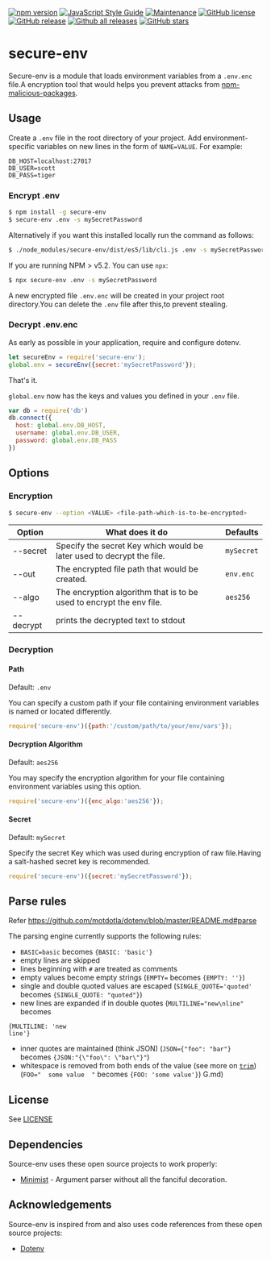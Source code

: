 [![npm version](https://badge.fury.io/js/secure-env.svg)](https://badge.fury.io/js/secure-env)
[![JavaScript Style Guide](https://img.shields.io/badge/code_style-standard-brightgreen.svg)](https://standardjs.com)
[![Maintenance](https://img.shields.io/badge/Maintained%3F-yes-green.svg)](https://GitHub.com/kunalpanchal/secure-env/graphs/commit-activity)
[![GitHub license](https://img.shields.io/github/license/Naereen/StrapDown.js.svg)](https://github.com/kunalpanchal/secure-env/blob/master/LICENSE)
[![GitHub release](https://img.shields.io/github/release/Naereen/StrapDown.js.svg)](https://gitHub.com/kunalpanchal/secure-env/releases/)
[![Github all releases](https://img.shields.io/github/downloads/Naereen/StrapDown.js/total.svg)](https://gitHub.com/kunalpanchal/secure-env/releases/)
[![GitHub stars](https://img.shields.io/github/stars/Naereen/StrapDown.js.svg?style=social&label=Star&maxAge=2592000)](https://gitHub.com/kunalpanchal/secure-env/stargazers/)


# secure-env

Secure-env is a module that loads environment variables from a `.env.enc` file.A encryption tool that would helps you prevent attacks from [npm-malicious-packages][npm-malicious-packages].

## Usage

Create a `.env` file in the root directory of your project. Add
environment-specific variables on new lines in the form of `NAME=VALUE`.
For example:

```dosini
DB_HOST=localhost:27017
DB_USER=scott
DB_PASS=tiger
```

### Encrypt .env

```bash
$ npm install -g secure-env
$ secure-env .env -s mySecretPassword
```
Alternatively if you want this installed locally run the command as follows:

```bash
$ ./node_modules/secure-env/dist/es5/lib/cli.js .env -s mySecretPassword
```

If you are running NPM > v5.2. You can use `npx`:

```bash
$ npx secure-env .env -s mySecretPassword
```

A new encrypted file `.env.enc` will be created in your project root directory.You can delete the `.env` file after this,to prevent stealing. 

 
### Decrypt .env.enc
 
As early as possible in your application, require and configure dotenv.

```javascript
let secureEnv = require('secure-env');
global.env = secureEnv({secret:'mySecretPassword'});

```

That's it.

`global.env` now has the keys and values you defined in your `.env` file.

```javascript
var db = require('db')
db.connect({
  host: global.env.DB_HOST,
  username: global.env.DB_USER,
  password: global.env.DB_PASS
})
```

## Options

### Encryption

```bash
$ secure-env --option <VALUE> <file-path-which-is-to-be-encrypted>
```

| Option | What does it do | Defaults |
| ------ | ------ | ------ |
| --secret <secretKey> | Specify the secret Key which would be later used to decrypt the file. | `mySecret` |
| --out <file-path> | The encrypted file path that would be created. | `env.enc` |
| --algo <algoName> | The encryption algorithm that is to be used to encrypt the env file. | `aes256` |
| --decrypt | prints the decrypted text to stdout


### Decryption

#### Path

Default: `.env`

You can specify a custom path if your file containing environment variables is
named or located differently.

```js
require('secure-env')({path:'/custom/path/to/your/env/vars'});
```

#### Decryption Algorithm

Default: `aes256`

You may specify the encryption algorithm for your file containing environment variables
using this option.

```js
require('secure-env')({enc_algo:'aes256'});
```

#### Secret

Default: `mySecret`

Specify the secret Key which was used during encryption of raw file.Having a salt-hashed secret key is recommended.

```js
require('secure-env')({secret:'mySecretPassword'});
```

## Parse rules 

Refer https://github.com/motdotla/dotenv/blob/master/README.md#parse

The parsing engine currently supports the following rules:

- `BASIC=basic` becomes `{BASIC: 'basic'}`
- empty lines are skipped
- lines beginning with `#` are treated as comments
- empty values become empty strings (`EMPTY=` becomes `{EMPTY: ''}`)
- single and double quoted values are escaped (`SINGLE_QUOTE='quoted'` becomes `{SINGLE_QUOTE: "quoted"}`)
- new lines are expanded if in double quotes (`MULTILINE="new\nline"` becomes

```
{MULTILINE: 'new
line'}
```
- inner quotes are maintained (think JSON) (`JSON={"foo": "bar"}` becomes `{JSON:"{\"foo\": \"bar\"}"`)
- whitespace is removed from both ends of the value (see more on [`trim`](https://developer.mozilla.org/en-US/docs/Web/JavaScript/Reference/Global_Objects/String/Trim)) (`FOO="  some value  "` becomes `{FOO: 'some value'}`)
G.md)

## License

See [LICENSE](LICENSE)

## Dependencies

Source-env uses these open source projects to work properly:

* [Minimist][minimist] - Argument parser without all the fanciful decoration.

## Acknowledgements

Source-env is inspired from and also uses code references from these open source projects:

* [Dotenv][dotenv]

[npm-malicious-packages]: <https://iamakulov.com/notes/npm-malicious-packages/>
[minimist]: <https://www.npmjs.com/package/minimist>
[dotenv]: <https://github.com/motdotla/dotenv/>
